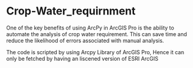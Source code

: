 # Crop-Water_requirnment
One of the key benefits of using ArcPy in ArcGIS Pro is the ability to automate the analysis of crop water requirement. This can save time and reduce the likelihood of errors associated with manual analysis.

The code is scripted by using Arcpy Library of ArcGIS Pro, Hence it can only be fetched by having an liscened version of ESRI ArcGIS 
